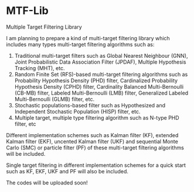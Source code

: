# MTF-Lib
Multiple Target Filtering Library

I am planning to prepare a kind of multi-target filtering library which includes many types multi-target filtering algorithms such as:
1. Traditional multi-target filters such as Global Nearest Neighbour (GNN), Joint Probabilistic Data Association Filter (JPDAF), Multiple Hypothesis Tracking (MHT), etc.
2. Random Finite Set (RFS)-based multi-target filtering algorithms such as Probability Hypothesis Density (PHD) filter, Cardinalized Probability Hypothesis Density (CPHD) filter, Cardinality Balanced Multi-Bernoulli (CB-MB) filter, Labeled Multi-Bernoulli (LMB) filter, Generalized Labeled Multi-Bernoulli (GLMB) filter, etc.
3. Stochastic populations-based filter such as Hypothesized and Independent Stochastic Population (HISP) filter, etc.
4. Multiple target, multiple type filtering algorithm such as N-type PHD filter, etc

Different implementation schemes such as Kalman filter (KF), extended Kalman filter (EKF), uncented Kalman filter (UKF) and  sequential Monte Carlo (SMC) or particle filter (PF) of these multi-target filtering algorithms will be included. 

Single target filtering in different implementation schemes for a quick start such as KF, EKF, UKF and  PF will also be included.

The codes will be uploaded soon!

